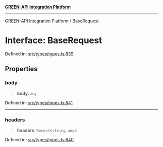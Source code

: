 [**GREEN-API Integration Platform**](../README.md)

***

[GREEN-API Integration Platform](../globals.md) / BaseRequest

# Interface: BaseRequest

Defined in: [src/types/types.ts:839](https://github.com/green-api/greenapi-integration/blob/1e2009040b9fbee0c78f6935b3e8b1d1b6550313/src/types/types.ts#L839)

## Properties

### body

> **body**: `any`

Defined in: [src/types/types.ts:841](https://github.com/green-api/greenapi-integration/blob/1e2009040b9fbee0c78f6935b3e8b1d1b6550313/src/types/types.ts#L841)

***

### headers

> **headers**: `Record`\<`string`, `any`\>

Defined in: [src/types/types.ts:840](https://github.com/green-api/greenapi-integration/blob/1e2009040b9fbee0c78f6935b3e8b1d1b6550313/src/types/types.ts#L840)

